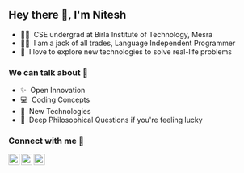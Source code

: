 ## Hey there 👋, I'm Nitesh 
- 👨‍🎓 &nbsp;CSE undergrad at Birla Institute of Technology, Mesra <br/>
- 👨‍💻 &nbsp;I am a jack of all trades, Language Independent Programmer <br/>
- 🤩 &nbsp;I love to explore new technologies to solve real-life problems <br/>


### We can talk about 💬
- ✨ &nbsp;Open Innovation <br/>
- 💻 &nbsp;Coding Concepts <br/>
- 📰 &nbsp;New Technologies <br/>
- 🧐 &nbsp;Deep Philosophical Questions if you're feeling lucky <br/>


### Connect with me 🔗

[<img align="left" alt="NiteshJyotishi | Twitter" width="22px" src="https://cdn.jsdelivr.net/npm/simple-icons@v3/icons/twitter.svg" />][twitter]
[<img align="left" alt="NiteshJyotishi | LinkedIn" width="22px" src="https://cdn.jsdelivr.net/npm/simple-icons@v3/icons/linkedin.svg" />][linkedin]
[<img align="left" alt="NiteshJyotishi | Gmail" width="22px" src="https://cdn.jsdelivr.net/npm/simple-icons@v3/icons/gmail.svg" />][gmail]

[twitter]: https://twitter.com/Nitesh_Jyo/
[linkedin]: https://www.linkedin.com/in/niteshjyotishi/
[gmail]: mailto:niteshjyotishi@gmail.com
